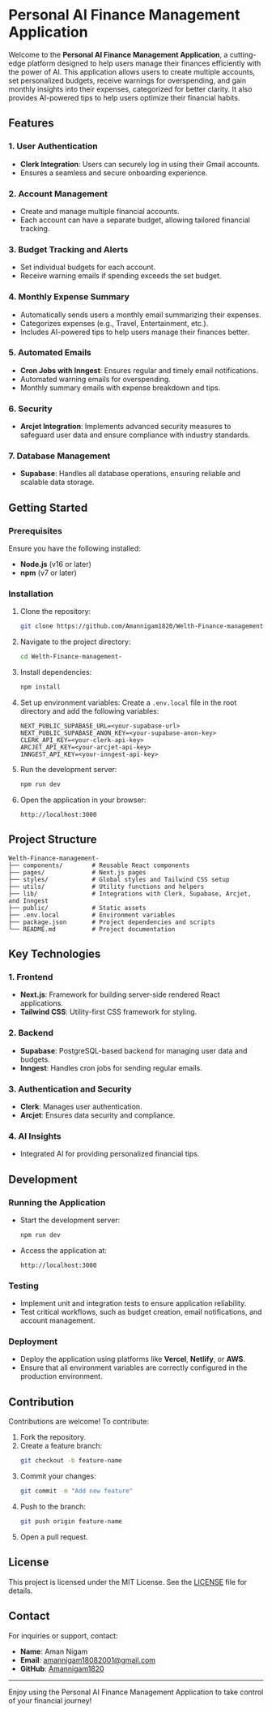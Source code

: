# Personal AI Finance Management Application

Welcome to the **Personal AI Finance Management Application**, a cutting-edge platform designed to help users manage their finances efficiently with the power of AI. This application allows users to create multiple accounts, set personalized budgets, receive warnings for overspending, and gain monthly insights into their expenses, categorized for better clarity. It also provides AI-powered tips to help users optimize their financial habits.

## Features

### 1. **User Authentication**
- **Clerk Integration**: Users can securely log in using their Gmail accounts.
- Ensures a seamless and secure onboarding experience.

### 2. **Account Management**
- Create and manage multiple financial accounts.
- Each account can have a separate budget, allowing tailored financial tracking.

### 3. **Budget Tracking and Alerts**
- Set individual budgets for each account.
- Receive warning emails if spending exceeds the set budget.

### 4. **Monthly Expense Summary**
- Automatically sends users a monthly email summarizing their expenses.
- Categorizes expenses (e.g., Travel, Entertainment, etc.).
- Includes AI-powered tips to help users manage their finances better.

### 5. **Automated Emails**
- **Cron Jobs with Inngest**: Ensures regular and timely email notifications.
- Automated warning emails for overspending.
- Monthly summary emails with expense breakdown and tips.

### 6. **Security**
- **Arcjet Integration**: Implements advanced security measures to safeguard user data and ensure compliance with industry standards.

### 7. **Database Management**
- **Supabase**: Handles all database operations, ensuring reliable and scalable data storage.

## Getting Started

### Prerequisites
Ensure you have the following installed:
- **Node.js** (v16 or later)
- **npm** (v7 or later)

### Installation
1. Clone the repository:
   ```bash
   git clone https://github.com/Amannigam1820/Welth-Finance-management-.git
   ```

2. Navigate to the project directory:
   ```bash
   cd Welth-Finance-management-
   ```

3. Install dependencies:
   ```bash
   npm install
   ```

4. Set up environment variables:
   Create a `.env.local` file in the root directory and add the following variables:
   ```env
   NEXT_PUBLIC_SUPABASE_URL=<your-supabase-url>
   NEXT_PUBLIC_SUPABASE_ANON_KEY=<your-supabase-anon-key>
   CLERK_API_KEY=<your-clerk-api-key>
   ARCJET_API_KEY=<your-arcjet-api-key>
   INNGEST_API_KEY=<your-inngest-api-key>
   ```

5. Run the development server:
   ```bash
   npm run dev
   ```

6. Open the application in your browser:
   ```
   http://localhost:3000
   ```

## Project Structure
```
Welth-Finance-management-
├── components/        # Reusable React components
├── pages/             # Next.js pages
├── styles/            # Global styles and Tailwind CSS setup
├── utils/             # Utility functions and helpers
├── lib/               # Integrations with Clerk, Supabase, Arcjet, and Inngest
├── public/            # Static assets
├── .env.local         # Environment variables
├── package.json       # Project dependencies and scripts
└── README.md          # Project documentation
```

## Key Technologies

### 1. **Frontend**
- **Next.js**: Framework for building server-side rendered React applications.
- **Tailwind CSS**: Utility-first CSS framework for styling.

### 2. **Backend**
- **Supabase**: PostgreSQL-based backend for managing user data and budgets.
- **Inngest**: Handles cron jobs for sending regular emails.

### 3. **Authentication and Security**
- **Clerk**: Manages user authentication.
- **Arcjet**: Ensures data security and compliance.

### 4. **AI Insights**
- Integrated AI for providing personalized financial tips.

## Development

### Running the Application
- Start the development server:
  ```bash
  npm run dev
  ```
- Access the application at:
  ```
  http://localhost:3000
  ```

### Testing
- Implement unit and integration tests to ensure application reliability.
- Test critical workflows, such as budget creation, email notifications, and account management.

### Deployment
- Deploy the application using platforms like **Vercel**, **Netlify**, or **AWS**.
- Ensure that all environment variables are correctly configured in the production environment.

## Contribution

Contributions are welcome! To contribute:
1. Fork the repository.
2. Create a feature branch:
   ```bash
   git checkout -b feature-name
   ```
3. Commit your changes:
   ```bash
   git commit -m "Add new feature"
   ```
4. Push to the branch:
   ```bash
   git push origin feature-name
   ```
5. Open a pull request.

## License
This project is licensed under the MIT License. See the [LICENSE](LICENSE) file for details.

## Contact
For inquiries or support, contact:
- **Name**: Aman Nigam
- **Email**: amannigam18082001@gmail.com
- **GitHub**: [Amannigam1820](https://github.com/Amannigam1820)




---

Enjoy using the Personal AI Finance Management Application to take control of your financial journey!

